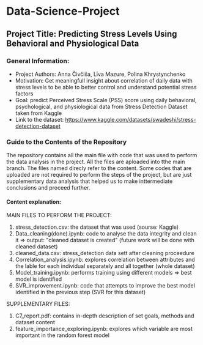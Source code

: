 # Data-Science-Project

## Project Title: Predicting Stress Levels Using Behavioral and Physiological Data

### General Information:
- Project Authors:  Anna Čivčiša, Līva Mazure, Polina Khrystynchenko
- Motivation: Get meaningfull insight about correlation of daily data with stress levels to be able to better control and understand potential stress factors
- Goal: predict Perceived Stress Scale (PSS) score using daily behavioral, psychological, and physiological data from Stress Detection Dataset taken from Kaggle
- Link to the dataset: https://www.kaggle.com/datasets/swadeshi/stress-detection-dataset

### Guide to the Contents of the Repository
The repository contains all the main file with code that was used to perform the data analysis in the project. All the files are aploaded into tthe main branch. The files named direcly refer to the content. Some codes that are uploaded are not required to perform the steps of the project, but are just supplementary data analysis that helped us to make inttermediate conclusions and proceed further.

#### Content explanation:

MAIN FILES TO PERFORM THE PROJECT:
1) stress_detection.csv: the dataset that was used (sourse: Kaggle)
2) Data_cleaning(done).ipynb: code to analyse the data integrity and clean it => output: "cleaned dataset is created" (future work will be done with cleaned dataset)
4) cleaned_data.csv: stress_detection data sett after cleaning proceedure
5) Correlation_analysis.ipynb: explores correlation between attributes and the lable for each individual separately and all together (whole dataset)
6) Model_training.ipynb: performs training using different models => best model is identified
7) SVR_improvement.ipynb: code that attempts to improve the best model identified in the previous step (SVR for this dataset) 

SUPPLEMENTARY FILES:
1) C7_report.pdf: contains in-depth description of set goals, methods and dataset content
2) feature_importance_exploring.ipynb: explores which variable are most important in the random forest model
